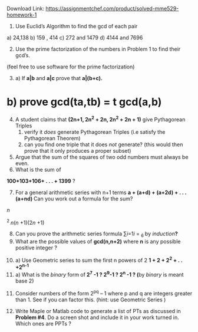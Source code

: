 Download Link: https://assignmentchef.com/product/solved-mme529-homework-1
<br>



<ol>

 <li>Use Euclid’s Algorithm to find the gcd of each pair</li>

</ol>

a) 24,138   b)  159 , 414    c) 272 and 1479   d) 4144 and 7696

<ol start="2">

 <li>Use the prime factorization of the numbers in Problem 1 to find their gcd’s.</li>

</ol>

(feel free to use software for the prime factorization)

<ol start="3">

 <li>a) If <strong>a|b</strong> and <strong>a|c</strong>  prove that <strong>a|(b+c).</strong></li>

</ol>

<h1>b) prove gcd(ta,tb) = t gcd(a,b)</h1>

<ol start="4">

 <li>A student claims that <strong>(2n+1, 2n<sup>2</sup> + 2n,  2n<sup>2</sup>  + 2n + 1)</strong> give Pythagorean Triples

  <ol>

   <li>verify it <em>does</em> generate Pythagorean Triples (i.e satisfy the Pythagorean Theorem)</li>

   <li>can you find one triple that it does <em>not</em> generate? (this would then prove that it only produces a proper subset)</li>

  </ol></li>

 <li>Argue that the sum of the squares of two odd numbers must always be even.</li>

 <li>What is the sum of</li>

</ol>




<strong>                    100+103+106+  . . . + 1399</strong>    ?




<ol start="7">

 <li>For a general arithmetic series with n+1  terms   <strong>a +  (a+d) + (a+2d) + . . . (a+nd) </strong>Can you work out a formula for the sum?</li>

</ol>

<em>n</em>

<sup>2           </sup><em>n</em>(<em>n </em>+1)(2<em>n </em>+1)

<ol start="8">

 <li>Can you prove the arithmetic series formula ∑<em>i</em>=1<em>i </em>=           <sub>6         </sub><strong>  </strong>by <em>induction</em><strong>?</strong></li>

 <li>What are the possible values of <strong>gcd(n,n+2)</strong>   where <strong>n</strong> is any possible positive integer ?</li>

</ol>

<strong> </strong>

<ol start="10">

 <li>a) Use Geometric series to sum the first n powers of 2 <strong>1 + 2 + 2<sup>2</sup> + . . +2<sup>n-1</sup> </strong></li>

 <li>a) What is the <em>binary</em> form of<strong> 2<sup>7</sup> -1 ?   2<sup>9</sup>-1 ?   2<sup>n</sup> -1 ?    (</strong>by <em>binary</em> is meant base 2)</li>

</ol>

<strong> </strong>

<ol start="11">

 <li>Consider numbers of the form 2<sup>pq</sup>  – 1    where p and q are integers  greater than 1.   See if you can factor this.  (hint: use Geometric Series )</li>

</ol>




<ol start="12">

 <li>Write Maple or Matlab code to generate a list of PTs as discussed in <strong>Problem #4</strong>. Do a screen shot and include it in your work turned in.  Which ones are PPTs ?</li>

</ol>